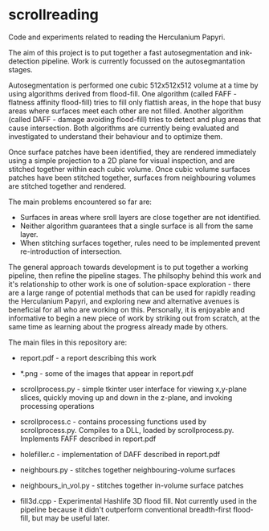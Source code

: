 # scrollreading
Code and experiments related to reading the Herculanium Papyri.

The aim of this project is to put together a fast autosegmentation and ink-detection pipeline. Work is currently focussed on the autosegmantation stages.

Autosegmentation is performed one cubic 512x512x512 volume at a time by using algorithms derived from flood-fill. One algorithm (called FAFF - flatness affinity flood-fill) tries to fill only flattish areas, in the hope that busy areas where surfaces meet each other are not filled. Another algorithm (called DAFF - damage avoiding flood-fill) tries to detect and plug areas that cause intersection. Both algorithms are currently being evaluated and investigated to understand their behaviour and to optimize them.

Once surface patches have been identified, they are rendered immediately using a simple projection to a 2D plane for visual inspection, and are stitched together within each cubic volume. Once cubic volume surfaces patches have been stitched together, surfaces from neighbouring volumes are stitched together and rendered.

The main problems encountered so far are:

- Surfaces in areas where sroll layers are close together are not identified.
- Neither algorithm guarantees that a single surface is all from the same layer.
- When stitching surfaces together, rules need to be implemented prevent re-introduction of intersection. 

The general approach towards development is to put together a working pipeline, then refine the pipeline stages. The philsophy behind this work and it's relationship to other work is one of solution-space exploration - there are a large range of potential methods that can be used for rapidly reading the Herculanium Papyri, and exploring new and alternative avenues is beneficial for all who are working on this. Personally, it is enjoyable and informative to begin a new piece of work by striking out from scratch, at the same time as learning about the progress already made by others.  

The main files in this repository are:

- report.pdf - a report describing this work

- *.png - some of the images that appear in report.pdf

- scrollprocess.py - simple tkinter user interface for viewing x,y-plane slices, quickly moving up and down in the z-plane, and invoking processing operations

- scrollprocess.c - contains processing functions used by scrollprocess.py. Compiles to a DLL, loaded by scrollprocess.py. Implements FAFF described in report.pdf

- holefiller.c - implementation of DAFF described in report.pdf

- neighbours.py - stitches together neighbouring-volume surfaces

- neighbours_in_vol.py - stitches together in-volume surface patches

- fill3d.cpp - Experimental Hashlife 3D flood fill. Not currently used in the pipeline because it didn't outperform conventional breadth-first flood-fill, but may be useful later.

